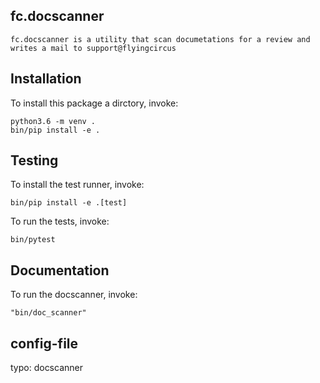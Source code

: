 ## fc.docscanner


    fc.docscanner is a utility that scan documetations for a review and writes a mail to support@flyingcircus



## Installation


To install this package a dirctory, invoke:


    python3.6 -m venv .
    bin/pip install -e .




## Testing

To install the test runner, invoke:

    bin/pip install -e .[test]

To run the tests, invoke:

    bin/pytest



## Documentation


To run the docscanner, invoke:

    "bin/doc_scanner"


## config-file

typo: docscanner
